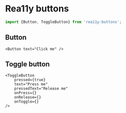 Rea11y buttons
==============

```js
import {Button, ToggleButton} from 'rea11y-buttons';
```

Button
------

```
<Button text="Click me" />
```

Toggle button
-------------

```
<ToggleButton
	pressed={true}
	text="Press me"
	pressedText="Release me"
	onPress={}
	onRelease={}
	onToggle={}
/>
```
